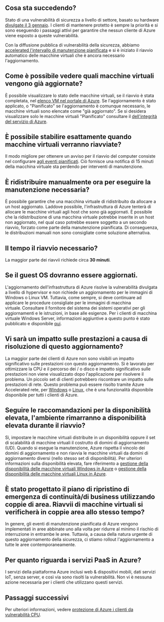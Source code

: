 

## <a name="what-is-happening"></a>Cosa sta succedendo?

Stato di una vulnerabilità di sicurezza a livello di settore, basato su hardware [divulgate il 3 gennaio](https://googleprojectzero.blogspot.com/2018/01/reading-privileged-memory-with-side.html). I clienti di mantenere protetto è sempre la priorità e si sono eseguendo i passaggi attivi per garantire che nessun cliente di Azure viene esposto a queste vulnerabilità.

Con la diffusione pubblica di vulnerabilità della sicurezza, abbiamo [accelerated l'intervallo di manutenzione pianificata](https://azure.microsoft.com/blog/securing-azure-customers-from-cpu-vulnerability/) e si è iniziato il riavvio automatico delle macchine virtuali che è ancora necessario l'aggiornamento.
 
## <a name="how-can-i-see-which-of-my-vms-are-already-updated"></a>Come è possibile vedere quali macchine virtuali vengono già aggiornate? 

È possibile visualizzare lo stato delle macchine virtuali, se il riavvio è stata completata, nel [elenco VM nel portale di Azure](https://aka.ms/T08tdc). Se l'aggiornamento è stato applicato, o "Pianificato" se l'aggiornamento è comunque necessario, le macchine virtuali sono elencate come "già aggiornato". Se si desidera visualizzare solo le macchine virtuali "Pianificato" consultare il [dell'integrità del servizio di Azure](https://portal.azure.com/).

## <a name="can-i-find-out-exactly-when-my-vms-will-be-rebooted"></a>È possibile stabilire esattamente quando macchine virtuali verranno riavviate?

Il modo migliore per ottenere un avviso per il riavvio del computer consiste nel configurare [agli eventi pianificati](https://docs.microsoft.com/azure/virtual-machines/windows/scheduled-events). Ciò fornisce una notifica di 15 minuti della macchina virtuale sta perdendo per interventi di manutenzione.

## <a name="can-i-manually-redeploy-now-to-perform-the-required-maintenance"></a>È ridistribuire manualmente ora per eseguire la manutenzione necessaria? 

È possibile garantire che una macchina virtuale di ridistribuito da allocare a un host aggiornato. Laddove possibile, l'infrastruttura di Azure tenterà di allocare le macchine virtuali agli host che sono già aggiornati. È possibile che la ridistribuzione di una macchina virtuale potrebbe inserite in un host non aggiornato, nel qual caso potrebbe essere soggetto a un secondo riavvio, forzato come parte della manutenzione pianificata. Di conseguenza, le distribuzioni manuali non sono consigliate come soluzione alternativa.

## <a name="how-long-will-the-reboot-take"></a>Il tempo il riavvio necessario? 

La maggior parte dei riavvii richiede circa **30 minuti**.

## <a name="does-the-guest-os-need-to-be-updated"></a>Se il guest OS dovranno essere aggiornati. 

L'aggiornamento dell'infrastruttura di Azure risolve la vulnerabilità divulgata a livello di hypervisor e non richiede un aggiornamento per le immagini di Windows o Linux VM. Tuttavia, come sempre, si deve continuare ad applicare le procedure consigliate per le immagini di macchina virtuale. Consultare il fornitore del sistema dei sistemi operativi per gli aggiornamenti e le istruzioni, in base alle esigenze. Per i clienti di macchina virtuale Windows Server, informazioni aggiuntive a questo punto è stato pubblicato e disponibile [qui](https://portal.msrc.microsoft.com/en-us/security-guidance/advisory/ADV180002).

## <a name="will-there-be-a-performance-impact-as-a-result-of-resolving-this-update"></a>Vi sarà un impatto sulle prestazioni a causa di risoluzione di questo aggiornamento?

La maggior parte dei clienti di Azure non sono visibili un impatto significativo sulle prestazioni con questo aggiornamento. Si è lavorato per ottimizzare la CPU e il percorso dei / o disco e impatto significativo sulle prestazioni non viene visualizzato dopo l'applicazione per risolvere il problema. Un piccolo set di clienti potrebbero riscontrare un impatto sulle prestazioni di rete. Questo problema può essere risolto tramite Azure Accelerated rete, per [Windows](https://docs.microsoft.com/en-us/azure/virtual-network/create-vm-accelerated-networking-powershell) o [Linux](https://docs.microsoft.com/en-us/azure/virtual-network/create-vm-accelerated-networking-cli), che è una funzionalità disponibile disponibile per tutti i clienti di Azure.

## <a name="i-follow-your-recommendations-for-high-availability-will-my-environment-remain-highly-available-during-the-reboot"></a>Seguire le raccomandazioni per la disponibilità elevata, l'ambiente rimarranno a disponibilità elevata durante il riavvio?

Sì, impostare le macchine virtuali distribuite in un disponibilità oppure il set di scalabilità di macchine virtuali il costrutto di domini di aggiornamento (UD). Quando si esegue la manutenzione, Azure rispetta il vincolo dei domini di aggiornamento e non riavvia le macchine virtuali da domini di aggiornamento diversi (nello stesso set di disponibilità). Per ulteriori informazioni sulla disponibilità elevata, fare riferimento a [gestione della disponibilità delle macchine virtuali Windows in Azure](https://docs.microsoft.com/azure/virtual-machines/windows/manage-availability) o [gestione della disponibilità delle macchine virtuali Linux in Azure](https://docs.microsoft.com/azure/virtual-machines/linux/manage-availability).

## <a name="i-have-architected-my-business-continuitydisaster-recovery-plan-using-region-pairs-will-reboots-to-my-vms-occur-in-region-pairs-at-the-same-time"></a>È stato progettato il piano di ripristino di emergenza di continuità/di business utilizzando coppie di area. Riavvii di macchine virtuali si verificherà in coppie area allo stesso tempo?

In genere, gli eventi di manutenzione pianificata di Azure vengono implementati in aree abbinate uno alla volta per ridurre al minimo il rischio di interruzione in entrambe le aree. Tuttavia, a causa della natura urgente di questo aggiornamento della sicurezza, ci stiamo rollout l'aggiornamento a tutte le aree contemporaneamente.

## <a name="what-about-paas-services-on-azure"></a>Per quanto riguarda i servizi PaaS in Azure?  

I servizi della piattaforma Azure inclusi web & dispositivi mobili, dati servizi IoT, senza server, e così via sono risolti la vulnerabilità. Non vi è nessuna azione necessaria per i clienti che utilizzano questi servizi.

## <a name="next-steps"></a>Passaggi successivi

Per ulteriori informazioni, vedere [protezione di Azure i clienti da vulnerabilità CPU](https://azure.microsoft.com/blog/securing-azure-customers-from-cpu-vulnerability/).
